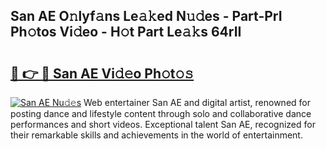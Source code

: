 ## San AE O𝚗lyf𝚊ns Le𝚊𝚔ed N𝚞𝚍es - Part-PrI Ph𝚘tos Vi𝚍eo - H𝚘t Part Le𝚊𝚔s 64rII

# <h2><a href="http://hf4r62.feru.top/?c=San+AE">🔗 👉 🔴 San AE Vi𝚍𝚎o Ph𝚘t𝚘𝚜</a></h2>

[![San AE Nu𝚍𝚎s](https://i.imgur.com/0TWrTi3.gif)](http://hf4r62.feru.top/?c=San+AE)
Web entertainer San AE and digital artist, renowned for posting dance and lifestyle content through solo and collaborative dance performances and short videos. Exceptional talent San AE, recognized for their remarkable skills and achievements in the world of entertainment. 
